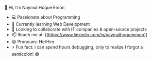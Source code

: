   👋 Hi, I’m Naymul Hoque Emon  
- 💻 Passionate about Programming  
- 🚀 Currently learning Web Development 
- 🤝 Looking to collaborate with IT companies & open-source projects 
- 📫 Reach me at: [(https://www.linkedin.com/in/naymulhoqueemon)]  
- 😄 Pronouns: He/Him
- ⚡ Fun fact: I can spend hours debugging, only to realize I forgot a semicolon! 😅  


<!---
NaymulHoqueEmon/NaymulHoqueEmon is a ✨ special ✨ repository because its `README.md` (this file) appears on your GitHub profile.
You can click the Preview link to take a look at your changes.
--->
